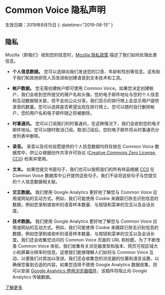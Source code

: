 # Common Voice 隐私声明 

生效日期：2019年8月15日 {: datetime="2019-08-15" }

## 隐私

Mozilla（即我们）收到您的信息时，[Mozilla 隐私政策](https://www.mozilla.org/privacy) 描述了我们如何处理此类信息。

* **个人信息数据。** 您可以选择向我们发送您的口音、年龄和性别等信息。这有助于我们和其他研究人员改进和创建语音到文本技术和工具。

* **帐户数据。** 您无需创建帐户即可使用 Common Voice。如果您决定创建帐户，我们会收到您所提交的用户名和头像。您的电子邮件地址与您的个人信息和互动数据相关联，但不会向公众分享。我们显示的排行榜上会显示用户提供录音的数量。您可以选择是否希望出现在排行榜上。您可以随时自行删除帐户，您的用户名和电子邮件随之将被删除。

* **时事通讯。** 您可以订阅我们的时事通讯，在这种情况下，我们会收到您的电子邮件地址。您可以随时取消订阅。取消订阅后，您的电子邮件将从时事通讯分发列表中删除。

* **录音。** 录音以及任何自愿提供的个人信息数据均将存放在 Common Voice 数据库中，供公众根据创作共享许可协议 ([Creative Commons Zero License, CC0](https://creativecommons.org/publicdomain/zero/1.0/)) 检索并使用。

* **文本。** 如果您提交书面句子，我们也可以按照我们的所有样品根据 [CC0](https://creativecommons.org/publicdomain/zero/1.0/) 在 Common Voice 数据库中公开提供这些句子。我们不会将这些句子与您提交的个人信息数据相关联。

* **交互数据。** 我们使用 Google Analytics 更好地了解您与 Common Voice 应用或网站的互动方式。例如，我们可能使用 Cookie 来跟踪已除去识别信息的数据，例如您录制或收听的语音样本数量、与按钮和菜单的交互以及会话长度。

* **技术数据。** 我们使用 Google Analytics 更好地了解您与 Common Voice 应用或网站的互动方式。例如，我们可能使用 Cookie 来跟踪已除去识别信息的数据，例如您录制或收听的语音样本数量、与按钮和菜单的交互以及会话长度。我们还会收集您访问的 Common Voice 页面的 URL 和标题。为了不断改善 Common Voice 体验，我们收集有关浏览器类型和版本、网页可视区域大小和屏幕分辨率的信息。这使我们能够理解人们如何与 Common Voice 互动，以便我们对其加以改进。我们还会收集您的浏览器的位置和语言设置，以确保您看到合适的内容。如果您选择不使用 Google Analytics 数据收集，则可以安装 [Google Analytics 停用浏览器插件](https://tools.google.com/dlpage/gaoptout)，该插件将阻止向 Google Analytics 传输数据。

[了解更多](https://github.com/common-voice/common-voice/blob/main/docs/data_dictionary.md)

